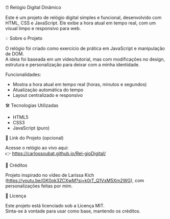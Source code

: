 ⏰ Relógio Digital Dinâmico

Este é um projeto de relógio digital simples e funcional, desenvolvido com HTML, CSS e JavaScript. Ele exibe a hora atual em tempo real, com um visual limpo e responsivo para web.

💡 Sobre o Projeto

O relógio foi criado como exercício de prática em JavaScript e manipulação de DOM.  
A ideia foi baseada em um vídeo/tutorial, mas com modificações no design, estrutura e personalização para deixar com a minha identidade.

Funcionalidades:
- Mostra a hora atual em tempo real (horas, minutos e segundos)
- Atualização automática do tempo
- Layout centralizado e responsivo

🛠️ Tecnologias Utilizadas

- HTML5  
- CSS3  
- JavaScript (puro)

🔗 Link do Projeto (opcional)

Acesse o relógio ao vivo aqui:  
👉 https://carlossoubat.github.io/Rel-gioDigital/

🙏 Créditos

Projeto inspirado no vídeo de Larissa Kich (https://youtu.be/GK0ok3ZCXwM?si=k0rT_Q1VxM5Xm2WG), com personalizações feitas por mim.

📎 Licença

Este projeto está licenciado sob a Licença MIT.  
Sinta-se à vontade para usar como base, mantendo os créditos.


